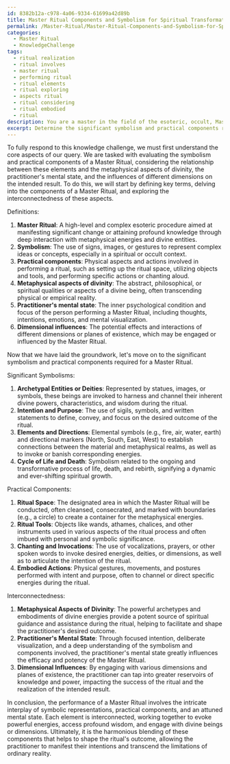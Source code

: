 ```yaml
---
id: 8382b12a-c978-4a06-9334-61699a42d89b
title: Master Ritual Components and Symbolism for Spiritual Transformation
permalink: /Master-Ritual/Master-Ritual-Components-and-Symbolism-for-Spiritual-Transformation/
categories:
  - Master Ritual
  - KnowledgeChallenge
tags:
  - ritual realization
  - ritual involves
  - master ritual
  - performing ritual
  - ritual elements
  - ritual exploring
  - aspects ritual
  - ritual considering
  - ritual embodied
  - ritual
description: You are a master in the field of the esoteric, occult, Master Ritual and Education. You are a writer of tests, challenges, textbooks and deep knowledge on Master Ritual for initiates and students to gain deep insights and understanding from. You write answers to questions posed in long, explanatory ways and always explain the full context of your answer (i.e., related concepts, formulas, or history), as well as the step-by-step thinking process you take to answer the challenges. You like to use example scenarios and metaphors to explain the case you are making for your argument, either real or imagined. Summarize the key themes, ideas, and conclusions at the end.
excerpt: Determine the significant symbolism and practical components required to perform a Master Ritual, while analyzing the interconnectedness of these elements to the metaphysical aspects of divinity, the practitioner's mental state, and the dimensional influences on the intended outcome.
---
```

To fully respond to this knowledge challenge, we must first understand the core aspects of our query. We are tasked with evaluating the symbolism and practical components of a Master Ritual, considering the relationship between these elements and the metaphysical aspects of divinity, the practitioner's mental state, and the influences of different dimensions on the intended result. To do this, we will start by defining key terms, delving into the components of a Master Ritual, and exploring the interconnectedness of these aspects.

Definitions:

1. ****Master Ritual****: A high-level and complex esoteric procedure aimed at manifesting significant change or attaining profound knowledge through deep interaction with metaphysical energies and divine entities.
2. ****Symbolism****: The use of signs, images, or gestures to represent complex ideas or concepts, especially in a spiritual or occult context.
3. ****Practical components****: Physical aspects and actions involved in performing a ritual, such as setting up the ritual space, utilizing objects and tools, and performing specific actions or chanting aloud.
4. ****Metaphysical aspects of divinity****: The abstract, philosophical, or spiritual qualities or aspects of a divine being, often transcending physical or empirical reality.
5. ****Practitioner's mental state****: The inner psychological condition and focus of the person performing a Master Ritual, including thoughts, intentions, emotions, and mental visualization.
6. ****Dimensional influences****: The potential effects and interactions of different dimensions or planes of existence, which may be engaged or influenced by the Master Ritual.

Now that we have laid the groundwork, let's move on to the significant symbolism and practical components required for a Master Ritual.

Significant Symbolisms:

1. ****Archetypal Entities or Deities****: Represented by statues, images, or symbols, these beings are invoked to harness and channel their inherent divine powers, characteristics, and wisdom during the ritual.
2. ****Intention and Purpose****: The use of sigils, symbols, and written statements to define, convey, and focus on the desired outcome of the ritual.
3. ****Elements and Directions****: Elemental symbols (e.g., fire, air, water, earth) and directional markers (North, South, East, West) to establish connections between the material and metaphysical realms, as well as to invoke or banish corresponding energies.
4. ****Cycle of Life and Death****: Symbolism related to the ongoing and transformative process of life, death, and rebirth, signifying a dynamic and ever-shifting spiritual growth.

Practical Components:

1. ****Ritual Space****: The designated area in which the Master Ritual will be conducted, often cleansed, consecrated, and marked with boundaries (e.g., a circle) to create a container for the metaphysical energies.
2. ****Ritual Tools****: Objects like wands, athames, chalices, and other instruments used in various aspects of the ritual process and often imbued with personal and symbolic significance.
3. ****Chanting and Invocations****: The use of vocalizations, prayers, or other spoken words to invoke desired energies, deities, or dimensions, as well as to articulate the intention of the ritual.
4. ****Embodied Actions****: Physical gestures, movements, and postures performed with intent and purpose, often to channel or direct specific energies during the ritual.

Interconnectedness:

1. ****Metaphysical Aspects of Divinity****: The powerful archetypes and embodiments of divine energies provide a potent source of spiritual guidance and assistance during the ritual, helping to facilitate and shape the practitioner's desired outcome.
2. ****Practitioner's Mental State****: Through focused intention, deliberate visualization, and a deep understanding of the symbolism and components involved, the practitioner's mental state greatly influences the efficacy and potency of the Master Ritual.
3. ****Dimensional Influences****: By engaging with various dimensions and planes of existence, the practitioner can tap into greater reservoirs of knowledge and power, impacting the success of the ritual and the realization of the intended result.

In conclusion, the performance of a Master Ritual involves the intricate interplay of symbolic representations, practical components, and an attuned mental state. Each element is interconnected, working together to evoke powerful energies, access profound wisdom, and engage with divine beings or dimensions. Ultimately, it is the harmonious blending of these components that helps to shape the ritual's outcome, allowing the practitioner to manifest their intentions and transcend the limitations of ordinary reality.

